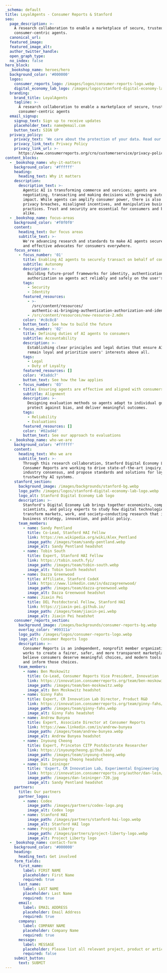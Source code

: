 ```yaml
---
_schema: default
title: LoyalAgents - Consumer Reports & Stanford
seo:
  page_description: >-
    A research collaboration to enable a marketplace of secure, trusted
    consumer-centric agents.
  canonical_url:
  featured_image:
  featured_image_alt:
  author_twitter_handle:
  open_graph_type:
  no_index: false
hero_block:
  _bookshop_name: heroes/hero
  background_color: '#000000'
  logos:
    consumer_reports_logo: /images/logos/consumer-reports-logo.webp
    digital_economy_lab_logo: /images/logos/stanford-digital-economy-lab-logo.webp
  branding:
    brand_title: LoyalAgents
    tagline: >-
      A research collaboration to enable a marketplace of secure, trusted
      consumer-centric agents
  email_signup:
    signup_text: Sign up to receive updates
    placeholder_text: name@email.com
    button_text: SIGN UP
  privacy_policy:
    privacy_text: 'We care about the protection of your data. Read our '
    privacy_link_text: Privacy Policy
    privacy_link_url: >-
      https://www.consumerreports.org/cro/customerservice/privacy-policy/highlights/index.htm
content_blocks:
  - _bookshop_name: why-it-matters
    background_color: '#ffffff'
    heading:
      heading_text: Why it matters
    description:
      description_text: >-
        Agentic AI is transforming commerce and services; agents are
        negotiating, transacting and making decisions with growing autonomy and
        impact. While agents can amplify consumer power, there is also risk of
        privacy breaches, misaligned incentives, and manipulative business
        practices. Trust and security are essential for consumers and businesses
        alike.
  - _bookshop_name: focus-areas
    background_color: '#f0f0f0'
    content:
      heading_text: Our focus areas
      subtitle_text: >-
        We're advancing research and standards to make AI agents secure, loyal,
        and effective advocates for consumers everywhere.
    focus_areas:
      - focus_number: '01'
        title: Enabling AI agents to securely transact on behalf of consumers
        subtitle: Autonomy
        description: >-
          Building future-proof frameworks for identity, authentication, and
          authorization so agents act reliably and safely on the user's behalf.
        tags:
          - Security
          - Identity
        featured_resources:
          - >-
            /src/content/resources/
            authentic-ai-bringing-authentication-authorization-and-identity-into-the-ai-agent-world.mdx
          - /src/content/resources/new-resource-2.mdx
        color: '#c8c8c8'
        button_text: See how to build the future
      - focus_number: '02'
        title: Defining duties of AI agents to consumers
        subtitle: Accountability
        description: >-
          Establishing clear principles and legal duties that ensure AI agents
          remain loyal and prioritize users' interests above all.
        tags:
          - Legal
          - Duty of Loyalty
        featured_resources: []
        color: '#3a8dc7'
        button_text: See how the law applies
      - focus_number: '03'
        title: Ensuring agents are effective and aligned with consumers' preferences
        subtitle: Alignment
        description: >-
          Designing evaluation methods so agents adapt to individual goals,
          protect against bias, and deliver meaningful outcomes.
        tags:
          - Reliability
          - Evaluations
        featured_resources: []
        color: '#02ad4d'
        button_text: See our approach to evaluations
  - _bookshop_name: who-we-are
    background_color: '#ffffff'
    content:
      heading_text: Who we are
      subtitle_text: >-
        Through this research collaboration, Stanford Digital Economy Lab and
        Consumer Reports are working to drive state-of-the-art inquiry, build
        industry consensus, and propose standards and solutions for loyal,
        trustworthy AI systems.
    stanford_section:
      background_image: /images/backgrounds/stanford-bg.webp
      logo_path: /images/logos/stanford-digital-economy-lab-logo.webp
      logo_alt: Stanford Digital Economy Lab logo
      description: >-
        Stanford's Digital Economy Lab brings together economists, computer
        scientists, and policy experts to study how digital technologies
        transform markets, work, and society—conducting research that informs
        business strategy, innovation, and public policy.
      team_members:
        - name: Sandy Pentland
          title: Co-Lead, Stanford HAI Fellow
          link: https://en.wikipedia.org/wiki/Alex_Pentland
          image_path: /images/team/sandy-pentland.webp
          image_alt: Sandy Pentland headshot
        - name: Tobin South
          title: Expert, Stanford HAI Fellow
          link: https://tobin.south.fyi/
          image_path: /images/team/tobin-south.webp
          image_alt: Tobin South headshot
        - name: Dazza Greenwood
          title: Affiliate, Stanford CodeX
          link: https://www.linkedin.com/in/dazzagreenwood/
          image_path: /images/team/dazza-greenwood.webp
          image_alt: Dazza Greenwood headshot
        - name: Jiaxin Pei
          title: DEL Postdoctoral Fellow, Stanford HAI
          link: https://jiaxin-pei.github.io/
          image_path: /images/team/jiaxin-pei.webp
          image_alt: Jiaxin Pei headshot
    consumer_reports_section:
      background_image: /images/backgrounds/consumer-reports-bg.webp
      overlay_color: '#09311a'
      logo_path: /images/logos/consumer-reports-logo.webp
      logo_alt: Consumer Reports logo
      description: >-
        Consumer Reports is an independent, nonprofit member organization that
        works to create a fairer, safer, and more transparent marketplace. We
        believe consumers deserve meaningful choices, and modern tools to enable
        and inform those choices.
      team_members:
        - name: Ben Moskowitz
          title: Co-Lead, Consumer Reports Vice President, Innovation
          link: https://innovation.consumerreports.org/team/ben-moskowitz/
          image_path: /images/team/ben-moskowitz.webp
          image_alt: Ben Moskowitz headshot
        - name: Ginny Fahs
          title: Expert, CR Innovation Lab Director, Product R&D
          link: https://innovation.consumerreports.org/team/ginny-fahs/
          image_path: /images/team/ginny-fahs.webp
          image_alt: Ginny Fahs headshot
        - name: Andrew Bunyea
          title: Expert, Associate Director at Consumer Reports
          link: https://www.linkedin.com/in/andrew-bunyea
          image_path: /images/team/andrew-bunyea.webp
          image_alt: Andrew Bunyea headshot
        - name: Inyoung Cheong
          title: Expert, Princeton CITP Postdoctorate Researcher
          link: https://inyoungcheong.github.io/
          image_path: /images/team/inyoung-cheong.webp
          image_alt: Inyoung Cheong headshot
        - name: Dan Leininger
          title: 'Expert, CR Innovation Lab, Experimental Engineering '
          link: https://innovation.consumerreports.org/author/dan-lein/
          image_path: /images/dan-leininger-720.jpg
          image_alt: Sandy Pentland headshot
    partners:
      title: Our partners
      partner_logos:
        - name: Codex
          image_path: /images/partners/codex-logo.png
          image_alt: Codex logo
        - name: Stanford HAI
          image_path: /images/partners/stanford-hai-logo.webp
          image_alt: Stanford HAI logo
        - name: Project Liberty
          image_path: /images/partners/project-liberty-logo.webp
          image_alt: Project Liberty logo
  - _bookshop_name: contact-form
    background_color: '#000000'
    heading:
      heading_text: Get involved
    form_fields:
      first_name:
        label: FIRST NAME
        placeholder: First Name
        required: true
      last_name:
        label: LAST NAME
        placeholder: Last Name
        required: true
      email:
        label: EMAIL ADDRESS
        placeholder: Email Address
        required: true
      company:
        label: COMPANY NAME
        placeholder: Company Name
        required: true
      message:
        label: MESSAGE
        placeholder: Please list all relevant project, product or article details
        required: false
    submit_button:
      text: SUBMIT
---
```

